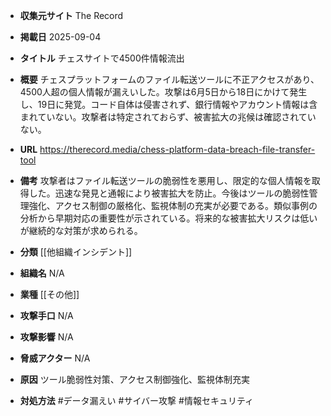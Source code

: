- **収集元サイト**
The Record

- **掲載日**
2025-09-04

- **タイトル**
チェスサイトで4500件情報流出

- **概要**
チェスプラットフォームのファイル転送ツールに不正アクセスがあり、4500人超の個人情報が漏えいした。攻撃は6月5日から18日にかけて発生し、19日に発覚。コード自体は侵害されず、銀行情報やアカウント情報は含まれていない。攻撃者は特定されておらず、被害拡大の兆候は確認されていない。

- **URL**
https://therecord.media/chess-platform-data-breach-file-transfer-tool

- **備考**
攻撃者はファイル転送ツールの脆弱性を悪用し、限定的な個人情報を取得した。迅速な発見と通報により被害拡大を防止。今後はツールの脆弱性管理強化、アクセス制御の厳格化、監視体制の充実が必要である。類似事例の分析から早期対応の重要性が示されている。将来的な被害拡大リスクは低いが継続的な対策が求められる。

- **分類**
[[他組織インシデント]]

- **組織名**
N/A

- **業種**
[[その他]]

- **攻撃手口**
N/A

- **攻撃影響**
N/A

- **脅威アクター**
N/A

- **原因**
ツール脆弱性対策、アクセス制御強化、監視体制充実

- **対処方法**
#データ漏えい #サイバー攻撃 #情報セキュリティ
